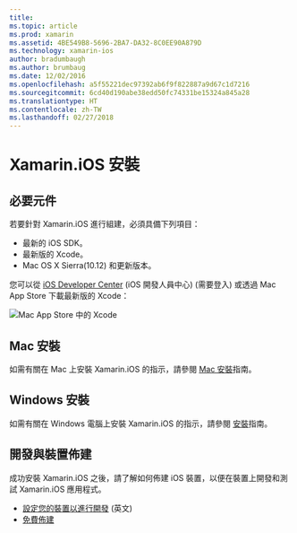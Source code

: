 ```yaml
---
title: 
ms.topic: article
ms.prod: xamarin
ms.assetid: 4BE549B8-5696-2BA7-DA32-8C0EE90A879D
ms.technology: xamarin-ios
author: bradumbaugh
ms.author: brumbaug
ms.date: 12/02/2016
ms.openlocfilehash: a5f55221dec97392ab6f9f822887a9d67c1d7216
ms.sourcegitcommit: 6cd40d190abe38edd50fc74331be15324a845a28
ms.translationtype: HT
ms.contentlocale: zh-TW
ms.lasthandoff: 02/27/2018
---
```

# <a name="xamarinios-installation"></a>Xamarin.iOS 安裝

## <a name="required-components"></a>必要元件

若要針對 Xamarin.iOS 進行組建，必須具備下列項目：

-    最新的 iOS SDK。
-    最新版的 Xcode。
-    Mac OS X Sierra(10.12) 和更新版本。

您可以從 [iOS Developer Center](https://developer.apple.com/devcenter/ios/index.action#downloads) \(iOS 開發人員中心\) (需要登入) 或透過 Mac App Store 下載最新版的 Xcode：

![](images/xcode.png "Mac App Store 中的 Xcode")

## <a name="mac-installation"></a>Mac 安裝

如需有關在 Mac 上安裝 Xamarin.iOS 的指示，請參閱 [Mac 安裝](https://docs.microsoft.com/visualstudio/mac/installation)指南。


## <a name="windows-installation"></a>Windows 安裝

如需有關在 Windows 電腦上安裝 Xamarin.iOS 的指示，請參閱 [ 安裝](~/ios/get-started/installation/windows/index.md)指南。

## <a name="development-and-device-provisioning"></a>開發與裝置佈建

成功安裝 Xamarin.iOS 之後，請了解如何佈建 iOS 裝置，以便在裝置上開發和測試 Xamarin.iOS 應用程式。

* [設定您的裝置以進行開發](device-provisioning/index.md) \(英文\)
* [免費佈建](~/ios/get-started/installation/device-provisioning/free-provisioning.md)
